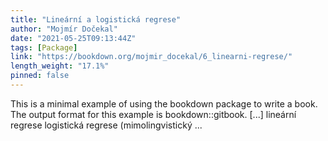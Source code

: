 ```yaml
---
title: "Lineární a logistická regrese"
author: "Mojmír Dočekal"
date: "2021-05-25T09:13:44Z"
tags: [Package]
link: "https://bookdown.org/mojmir_docekal/6_linearni-regrese/"
length_weight: "17.1%"
pinned: false
---
```


This is a minimal example of using the bookdown package to write a book. The output format for this example is bookdown::gitbook. [...] lineární regrese logistická regrese (mimolingvistický ...
